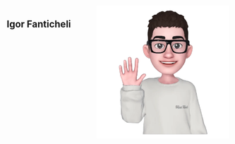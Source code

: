 <img src="./images/igorfanticheli.png" min-width="300px" max-width="300px" width="300px" align="right" alt="logo igorfanticheli">

## Igor Fanticheli
